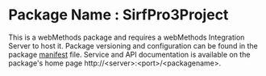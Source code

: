 # Package Name : SirfPro3Project
This is a webMethods package and requires a webMethods Integration Server to host it. Package versioning and configuration can be found in the package [manifest](./SirfPro3Project/manifest.v3) file. Service and API documentation is available on the package's home page http://&lt;server&gt;:&lt;port&gt;/&lt;packagename>.